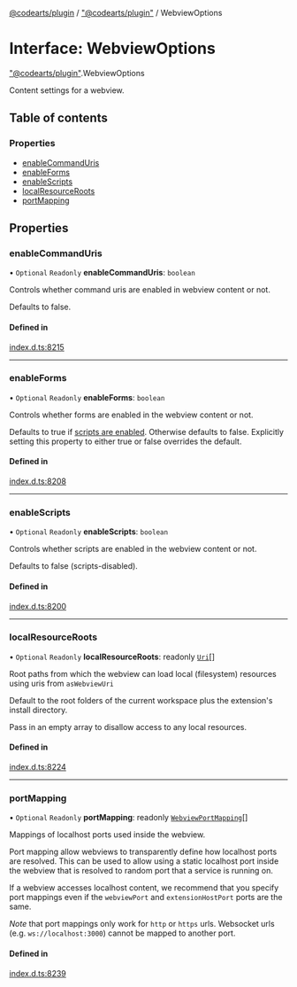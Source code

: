 [@codearts/plugin](../README.md) / ["@codearts/plugin"](../modules/_codearts_plugin_.md) / WebviewOptions

# Interface: WebviewOptions

["@codearts/plugin"](../modules/_codearts_plugin_.md).WebviewOptions

Content settings for a webview.

## Table of contents

### Properties

- [enableCommandUris](codearts_plugin_.WebviewOptions.md#enablecommanduris)
- [enableForms](codearts_plugin_.WebviewOptions.md#enableforms)
- [enableScripts](codearts_plugin_.WebviewOptions.md#enablescripts)
- [localResourceRoots](codearts_plugin_.WebviewOptions.md#localresourceroots)
- [portMapping](codearts_plugin_.WebviewOptions.md#portmapping)

## Properties

### enableCommandUris

• `Optional` `Readonly` **enableCommandUris**: `boolean`

Controls whether command uris are enabled in webview content or not.

Defaults to false.

#### Defined in

[index.d.ts:8215](https://github.com/huaweicloud/cloudide-plugin-api/blob/5055bbd/index.d.ts#L8215)

___

### enableForms

• `Optional` `Readonly` **enableForms**: `boolean`

Controls whether forms are enabled in the webview content or not.

Defaults to true if [scripts are enabled](codearts_plugin_.WebviewOptions.md#enablescripts). Otherwise defaults to false.
Explicitly setting this property to either true or false overrides the default.

#### Defined in

[index.d.ts:8208](https://github.com/huaweicloud/cloudide-plugin-api/blob/5055bbd/index.d.ts#L8208)

___

### enableScripts

• `Optional` `Readonly` **enableScripts**: `boolean`

Controls whether scripts are enabled in the webview content or not.

Defaults to false (scripts-disabled).

#### Defined in

[index.d.ts:8200](https://github.com/huaweicloud/cloudide-plugin-api/blob/5055bbd/index.d.ts#L8200)

___

### localResourceRoots

• `Optional` `Readonly` **localResourceRoots**: readonly [`Uri`](../classes/codearts_plugin_.Uri.md)[]

Root paths from which the webview can load local (filesystem) resources using uris from `asWebviewUri`

Default to the root folders of the current workspace plus the extension's install directory.

Pass in an empty array to disallow access to any local resources.

#### Defined in

[index.d.ts:8224](https://github.com/huaweicloud/cloudide-plugin-api/blob/5055bbd/index.d.ts#L8224)

___

### portMapping

• `Optional` `Readonly` **portMapping**: readonly [`WebviewPortMapping`](codearts_plugin_.WebviewPortMapping.md)[]

Mappings of localhost ports used inside the webview.

Port mapping allow webviews to transparently define how localhost ports are resolved. This can be used
to allow using a static localhost port inside the webview that is resolved to random port that a service is
running on.

If a webview accesses localhost content, we recommend that you specify port mappings even if
the `webviewPort` and `extensionHostPort` ports are the same.

*Note* that port mappings only work for `http` or `https` urls. Websocket urls (e.g. `ws://localhost:3000`)
cannot be mapped to another port.

#### Defined in

[index.d.ts:8239](https://github.com/huaweicloud/cloudide-plugin-api/blob/5055bbd/index.d.ts#L8239)
